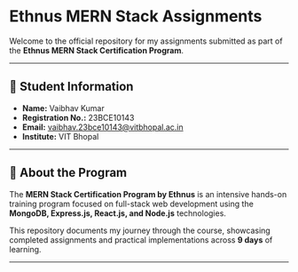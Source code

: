 # Ethnus MERN Stack Assignments

Welcome to the official repository for my assignments submitted as part of the **Ethnus MERN Stack Certification Program**.

---

## 👤 Student Information

- **Name:** Vaibhav Kumar
- **Registration No.:**  23BCE10143
- **Email:**  vaibhav.23bce10143@vitbhopal.ac.in
- **Institute:** VIT Bhopal

---

## 📝 About the Program

The **MERN Stack Certification Program by Ethnus** is an intensive hands-on training program focused on full-stack web development using the **MongoDB, Express.js, React.js, and Node.js** technologies.

This repository documents my journey through the course, showcasing completed assignments and practical implementations across **9 days** of learning.

---
